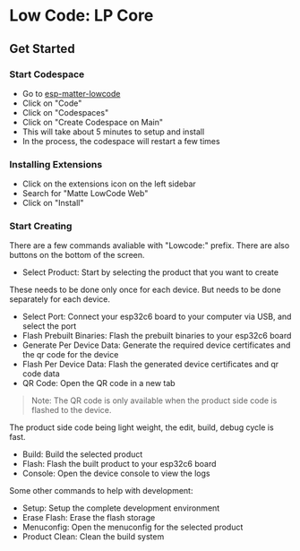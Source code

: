 # Low Code: LP Core

## Get Started

### Start Codespace

- Go to [esp-matter-lowcode](https://github.com/espressif/esp-matter-lowcode/)
- Click on "Code"
- Click on "Codespaces"
- Click on "Create Codespace on Main"
- This will take about 5 minutes to setup and install
- In the process, the codespace will restart a few times

### Installing Extensions

- Click on the extensions icon on the left sidebar
- Search for "Matte LowCode Web"
- Click on "Install"

### Start Creating

There are a few commands avaliable with "Lowcode:" prefix. There are also buttons on the bottom of the screen.

- Select Product: Start by selecting the product that you want to create

These needs to be done only once for each device. But needs to be done separately for each device.

- Select Port: Connect your esp32c6 board to your computer via USB, and select the port
- Flash Prebuilt Binaries: Flash the prebuilt binaries to your esp32c6 board
- Generate Per Device Data: Generate the required device certificates and the qr code for the device
- Flash Per Device Data: Flash the generated device certificates and qr code data
- QR Code: Open the QR code in a new tab

> Note: The QR code is only available when the product side code is flashed to the device.

The product side code being light weight, the edit, build, debug cycle is fast.

- Build: Build the selected product
- Flash: Flash the built product to your esp32c6 board
- Console: Open the device console to view the logs

Some other commands to help with development:

- Setup: Setup the complete development environment
- Erase Flash: Erase the flash storage
- Menuconfig: Open the menuconfig for the selected product
- Product Clean: Clean the build system
